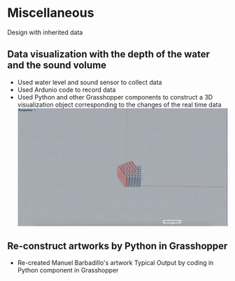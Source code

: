 # Miscellaneous
Design with inherited data

## Data visualization with the depth of the water and the sound volume
* Used water level and sound sensor to collect data
* Used Ardunio code to record data
* Used Python and other Grasshopper components to construct a 3D visualization object corresponding to the changes of the real time data
![](https://github.com/alisamao09/Miscellaneous-projects/blob/main/images/WX20201211-233936%402x.png)
## Re-construct artworks by Python in Grasshopper
* Re-created Manuel Barbadillo's artwork Typical Output by coding in Python component in Grasshopper
